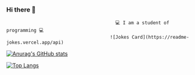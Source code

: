 ### Hi there 👋

                                        	💻 I am a student of programming 💻 
                                          ![Jokes Card](https://readme-jokes.vercel.app/api)
                                          
[![Anurag's GitHub stats](https://github-readme-stats.vercel.app/api?username=pragramist-07)](https://github.com/anuraghazra/github-readme-stats)

[![Top Langs](https://github-readme-stats.vercel.app/api/top-langs/?username=pragramist-07)](https://github.com/anuraghazra/github-readme-stats)


